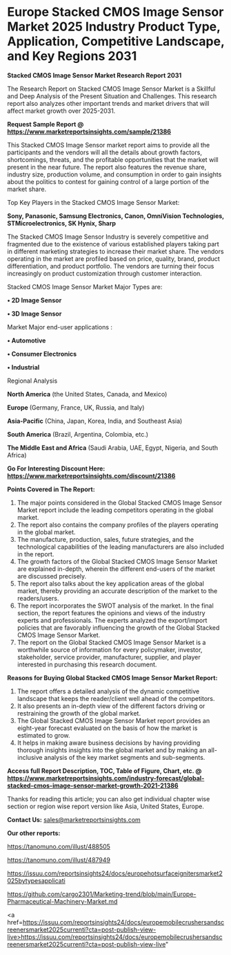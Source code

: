 # Europe Stacked CMOS Image Sensor Market 2025 Industry Product Type, Application, Competitive Landscape, and Key Regions 2031

<strong>Stacked CMOS Image Sensor Market Research Report 2031</strong>

The Research Report on Stacked CMOS Image Sensor Market is a Skillful and Deep Analysis of the Present Situation and Challenges. This research report also analyzes other important trends and market drivers that will affect market growth over 2025-2031.

<strong>Request Sample Report @ <a href=https://www.marketreportsinsights.com/sample/21386>https://www.marketreportsinsights.com/sample/21386</a></strong>

This Stacked CMOS Image Sensor market report aims to provide all the participants and the vendors will all the details about growth factors, shortcomings, threats, and the profitable opportunities that the market will present in the near future. The report also features the revenue share, industry size, production volume, and consumption in order to gain insights about the politics to contest for gaining control of a large portion of the market share.

Top Key Players in the Stacked CMOS Image Sensor Market:

<strong>Sony, Panasonic, Samsung Electronics, Canon, OmniVision Technologies, STMicroelectronics, SK Hynix, Sharp</strong>

The Stacked CMOS Image Sensor Industry is severely competitive and fragmented due to the existence of various established players taking part in different marketing strategies to increase their market share. The vendors operating in the market are profiled based on price, quality, brand, product differentiation, and product portfolio. The vendors are turning their focus increasingly on product customization through customer interaction.

Stacked CMOS Image Sensor Market Major Types are:

<strong>• 2D Image Sensor

• 3D Image Sensor</strong>

Market Major end-user applications :

<strong>• Automotive

• Consumer Electronics

• Industrial</strong>

Regional Analysis

</u><strong><b>North America</b></strong> (the United States, Canada, and Mexico)

<strong><b>Europe </b></strong>(Germany, France, UK, Russia, and Italy)

<strong><b>Asia-Pacific</b></strong> (China, Japan, Korea, India, and Southeast Asia)

<strong><b>South America</b></strong> (Brazil, Argentina, Colombia, etc.)

<strong><b>The Middle East and Africa</b></strong> (Saudi Arabia, UAE, Egypt, Nigeria, and South Africa)

<strong>Go For Interesting Discount Here: <a href=https://www.marketreportsinsights.com/discount/21386>https://www.marketreportsinsights.com/discount/21386</a></strong>

<strong>Points Covered in The Report:</strong>
<ol>
  <li>The major points considered in the Global Stacked CMOS Image Sensor Market report include the leading competitors operating in the global market.</li>
  <li>The report also contains the company profiles of the players operating in the global market.</li>
  <li>The manufacture, production, sales, future strategies, and the technological capabilities of the leading manufacturers are also included in the report.</li>
  <li>The growth factors of the Global Stacked CMOS Image Sensor Market are explained in-depth, wherein the different end-users of the market are discussed precisely.</li>
  <li>The report also talks about the key application areas of the global market, thereby providing an accurate description of the market to the readers/users.</li>
  <li>The report incorporates the SWOT analysis of the market. In the final section, the report features the opinions and views of the industry experts and professionals. The experts analyzed the export/import policies that are favorably influencing the growth of the Global Stacked CMOS Image Sensor Market.</li>
  <li>The report on the Global Stacked CMOS Image Sensor Market is a worthwhile source of information for every policymaker, investor, stakeholder, service provider, manufacturer, supplier, and player interested in purchasing this research document.</li>
</ol>
<strong>Reasons for Buying Global Stacked CMOS Image Sensor Market Report:</strong>

<ol>
  <li>The report offers a detailed analysis of the dynamic competitive landscape that keeps the reader/client well ahead of the competitors.</li>
  <li>It also presents an in-depth view of the different factors driving or restraining the growth of the global market.</li>
  <li>The Global Stacked CMOS Image Sensor Market report provides an eight-year forecast evaluated on the basis of how the market is estimated to grow.</li>
  <li>It helps in making aware business decisions by having providing thorough insights insights into the global market and by making an all-inclusive analysis of the key market segments and sub-segments.</li>
</ol>
<strong>Access full Report Description, TOC, Table of Figure, Chart, etc. @ <a href=https://www.marketreportsinsights.com/industry-forecast/global-stacked-cmos-image-sensor-market-growth-2021-21386>https://www.marketreportsinsights.com/industry-forecast/global-stacked-cmos-image-sensor-market-growth-2021-21386</a></strong>


Thanks for reading this article; you can also get individual chapter wise section or region wise report version like Asia, United States, Europe.

<strong>Contact Us:</strong>
sales@marketreportsinsights.com

<strong>Our other reports:</strong>

<a href=https://tanomuno.com/illust/488505>https://tanomuno.com/illust/488505</a>

<a href=https://tanomuno.com/illust/487949>https://tanomuno.com/illust/487949</a>

<a href=https://issuu.com/reportsinsights24/docs/europehotsurfaceignitersmarket2025bytypesapplicati>https://issuu.com/reportsinsights24/docs/europehotsurfaceignitersmarket2025bytypesapplicati</a>

<a href=https://github.com/cargo2301/Marketing-trend/blob/main/Europe-Pharmaceutical-Machinery-Market.md>https://github.com/cargo2301/Marketing-trend/blob/main/Europe-Pharmaceutical-Machinery-Market.md</a>

<a href=https://issuu.com/reportsinsights24/docs/europemobilecrushersandscreenersmarket2025currenti?cta=post-publish-view-live>https://issuu.com/reportsinsights24/docs/europemobilecrushersandscreenersmarket2025currenti?cta=post-publish-view-live</a>"
